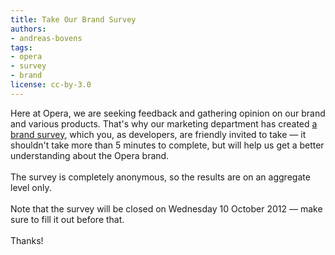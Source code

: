 ```yaml
---
title: Take Our Brand Survey
authors:
- andreas-bovens
tags:
- opera
- survey
- brand
license: cc-by-3.0
---
```

Here at Opera, we are seeking feedback and gathering opinion on our brand and various products. That&#39;s why our marketing department has created <a href="http://fluidsurveys.com/s/externalbrandsurvey2012/">a brand survey</a>, which you, as developers, are friendly invited to take — it shouldn&#39;t take more than 5 minutes to complete, but will help us get a better understanding about the Opera brand.<br/><br/>The survey is completely anonymous, so the results are on an aggregate level only.<br/> <br/>Note that the survey will be closed on Wednesday 10 October 2012 — make sure to fill it out before that. <br/><br/>Thanks!
